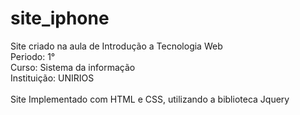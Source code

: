 # site_iphone
Site criado na aula de Introdução a Tecnologia Web<br>
Periodo: 1°<br>
Curso: Sistema da informação<br>
Instituição: UNIRIOS<br>
<br>
Site Implementado com HTML e CSS, utilizando a biblioteca Jquery
